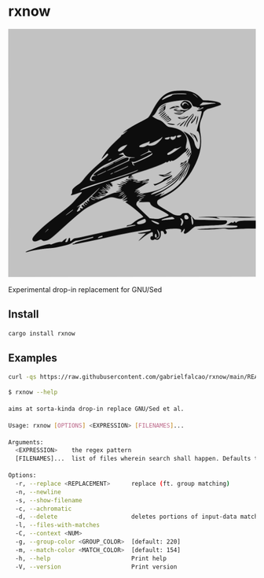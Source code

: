 # rxnow

![docs/nightingale.svg](docs/nightingale.svg)


Experimental drop-in replacement for GNU/Sed

## Install


```bash
cargo install rxnow
```


## Examples


```bash
curl -qs https://raw.githubusercontent.com/gabrielfalcao/rxnow/main/README.md | rxnow ".*(curl.*?[.]md).*" --replace '$1'
```


```bash
$ rxnow --help

aims at sorta-kinda drop-in replace GNU/Sed et al.

Usage: rxnow [OPTIONS] <EXPRESSION> [FILENAMES]...

Arguments:
  <EXPRESSION>    the regex pattern
  [FILENAMES]...  list of files wherein search shall happen. Defaults to stdin if none is provided

Options:
  -r, --replace <REPLACEMENT>      replace (ft. group matching)
  -n, --newline
  -s, --show-filename
  -c, --achromatic
  -d, --delete                     deletes portions of input-data matching the given expression
  -l, --files-with-matches
  -C, --context <NUM>
  -g, --group-color <GROUP_COLOR>  [default: 220]
  -m, --match-color <MATCH_COLOR>  [default: 154]
  -h, --help                       Print help
  -V, --version                    Print version
```

